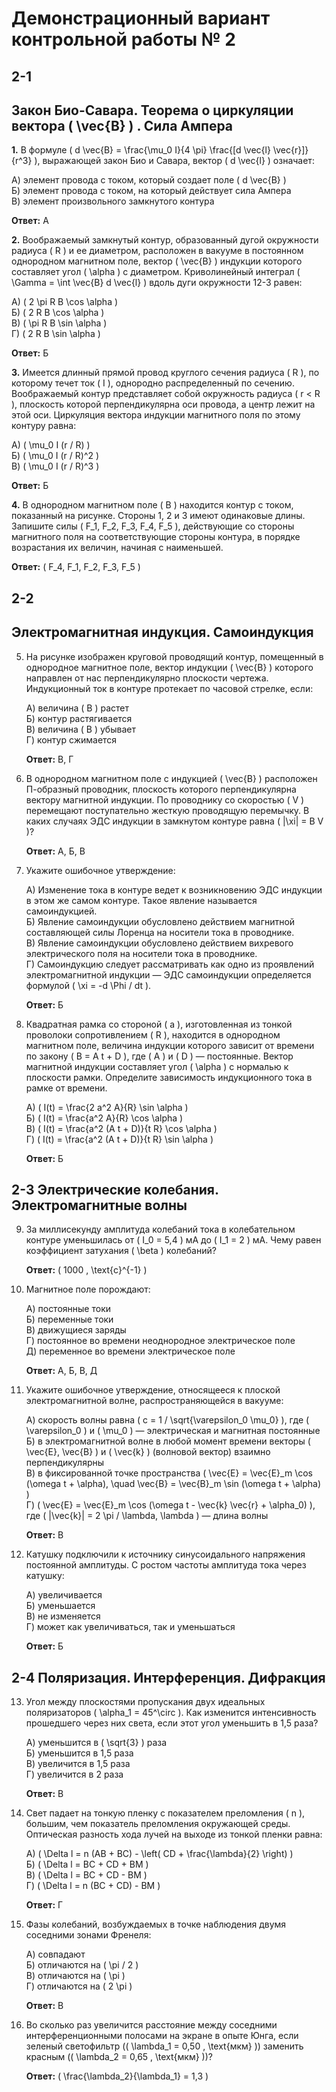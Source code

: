 # Демонстрационный вариант контрольной работы № 2

## 2-1 
## Закон Био-Савара. Теорема о циркуляции вектора \( \vec{B} \) . Сила Ампера

**1.** В формуле \( d \vec{B} = \frac{\mu_0 I}{4 \pi} \frac{[d \vec{l} \vec{r}]}{r^3} \), выражающей закон Био и Савара, вектор \( d \vec{l} \) означает:

   А) элемент провода с током, который создает поле \( d \vec{B} \)  
   Б) элемент провода с током, на который действует сила Ампера  
   В) элемент произвольного замкнутого контура  

   **Ответ:** А

**2.** Воображаемый замкнутый контур, образованный дугой окружности радиуса \( R \) и ее диаметром, расположен в вакууме в постоянном однородном магнитном поле, вектор \( \vec{B} \) индукции которого составляет угол \( \alpha \) с диаметром. Криволинейный интеграл \( \Gamma = \int \vec{B} d \vec{l} \) вдоль дуги окружности 12-3 равен:

   А) \( 2 \pi R B \cos \alpha \)  
   Б) \( 2 R B \cos \alpha \)  
   В) \( \pi R B \sin \alpha \)  
   Г) \( 2 R B \sin \alpha \)  

   **Ответ:** Б

**3.** Имеется длинный прямой провод круглого сечения радиуса \( R \), по которому течет ток \( I \), однородно распределенный по сечению. Воображаемый контур представляет собой окружность радиуса \( r < R \), плоскость которой перпендикулярна оси провода, а центр лежит на этой оси. Циркуляция вектора индукции магнитного поля по этому контуру равна:

   А) \( \mu_0 I (r / R) \)  
   Б) \( \mu_0 I (r / R)^2 \)  
   В) \( \mu_0 I (r / R)^3 \)  

   **Ответ:** Б

**4.** В однородном магнитном поле \( B \) находится контур с током, показанный на рисунке. Стороны 1, 2 и 3 имеют одинаковые длины. Запишите силы \( F_1, F_2, F_3, F_4, F_5 \), действующие со стороны магнитного поля на соответствующие стороны контура, в порядке возрастания их величин, начиная с наименьшей.

   **Ответ:** \( F_4, F_1, F_2, F_3, F_5 \)

## 2-2 
## Электромагнитная индукция. Самоиндукция

5. На рисунке изображен круговой проводящий контур, помещенный в однородное магнитное поле, вектор индукции \( \vec{B} \) которого направлен от нас перпендикулярно плоскости чертежа. Индукционный ток в контуре протекает по часовой стрелке, если:

   А) величина \( B \) растет  
   Б) контур растягивается  
   В) величина \( B \) убывает  
   Г) контур сжимается  

   **Ответ:** В, Г

6. В однородном магнитном поле с индукцией \( \vec{B} \) расположен П-образный проводник, плоскость которого перпендикулярна вектору магнитной индукции. По проводнику со скоростью \( V \) перемещают поступательно жесткую проводящую перемычку. В каких случаях ЭДС индукции в замкнутом контуре равна \( |\xi| = B V \)?

   **Ответ:** А, Б, В

7. Укажите ошибочное утверждение:

   А) Изменение тока в контуре ведет к возникновению ЭДС индукции в этом же самом контуре. Такое явление называется самоиндукцией.  
   Б) Явление самоиндукции обусловлено действием магнитной составляющей силы Лоренца на носители тока в проводнике.  
   В) Явление самоиндукции обусловлено действием вихревого электрического поля на носители тока в проводнике.  
   Г) Самоиндукцию следует рассматривать как одно из проявлений электромагнитной индукции — ЭДС самоиндукции определяется формулой \( \xi = -d \Phi / dt \).  

   **Ответ:** Б

8. Квадратная рамка со стороной \( a \), изготовленная из тонкой проволоки сопротивлением \( R \), находится в однородном магнитном поле, величина индукции которого зависит от времени по закону \( B = A t + D \), где \( A \) и \( D \) — постоянные. Вектор магнитной индукции составляет угол \( \alpha \) с нормалью к плоскости рамки. Определите зависимость индукционного тока в рамке от времени.

   А) \( I(t) = \frac{2 a^2 A}{R} \sin \alpha \)  
   Б) \( I(t) = \frac{a^2 A}{R} \cos \alpha \)  
   В) \( I(t) = \frac{a^2 (A t + D)}{t R} \cos \alpha \)  
   Г) \( I(t) = \frac{a^2 (A t + D)}{t R} \sin \alpha \)  

   **Ответ:** Б

## 2-3 Электрические колебания. Электромагнитные волны

9. За миллисекунду амплитуда колебаний тока в колебательном контуре уменьшилась от \( I_0 = 5,4 \) мА до \( I_1 = 2 \) мА. Чему равен коэффициент затухания \( \beta \) колебаний?

   **Ответ:** \( 1000 \, \text{с}^{-1} \)

10. Магнитное поле порождают:

    А) постоянные токи  
    Б) переменные токи  
    В) движущиеся заряды  
    Г) постоянное во времени неоднородное электрическое поле  
    Д) переменное во времени электрическое поле  

    **Ответ:** А, Б, В, Д

11. Укажите ошибочное утверждение, относящееся к плоской электромагнитной волне, распространяющейся в вакууме:

    А) скорость волны равна \( c = 1 / \sqrt{\varepsilon_0 \mu_0} \), где \( \varepsilon_0 \) и \( \mu_0 \) — электрическая и магнитная постоянные  
    Б) в электромагнитной волне в любой момент времени векторы \( \vec{E}, \vec{B} \) и \( \vec{k} \) (волновой вектор) взаимно перпендикулярны  
    В) в фиксированной точке пространства \( \vec{E} = \vec{E}_m \cos (\omega t + \alpha), \quad \vec{B} = \vec{B}_m \sin (\omega t + \alpha) \)  
    Г) \( \vec{E} = \vec{E}_m \cos (\omega t - \vec{k} \vec{r} + \alpha_0) \), где \( \|\vec{k}\| = 2 \pi / \lambda, \lambda \) — длина волны  

    **Ответ:** В

12. Катушку подключили к источнику синусоидального напряжения постоянной амплитуды. С ростом частоты амплитуда тока через катушку:

    А) увеличивается  
    Б) уменьшается  
    В) не изменяется  
    Г) может как увеличиваться, так и уменьшаться  

    **Ответ:** Б

## 2-4 Поляризация. Интерференция. Дифракция

13. Угол между плоскостями пропускания двух идеальных поляризаторов \( \alpha_1 = 45^\circ \). Как изменится интенсивность прошедшего через них света, если этот угол уменьшить в 1,5 раза?

    А) уменьшится в \( \sqrt{3} \) раза  
    Б) уменьшится в 1,5 раза  
    В) увеличится в 1,5 раза  
    Г) увеличится в 2 раза  

    **Ответ:** В

14. Свет падает на тонкую пленку с показателем преломления \( n \), большим, чем показатель преломления окружающей среды. Оптическая разность хода лучей на выходе из тонкой пленки равна:

    А) \( \Delta l = n (AB + BC) - \left( CD + \frac{\lambda}{2} \right) \)  
    Б) \( \Delta l = BC + CD + BM \)  
    В) \( \Delta l = BC + CD - BM \)  
    Г) \( \Delta l = n (BC + CD) - BM \)  

    **Ответ:** Г

15. Фазы колебаний, возбуждаемых в точке наблюдения двумя соседними зонами Френеля:

    А) совпадают  
    Б) отличаются на \( \pi / 2 \)  
    В) отличаются на \( \pi \)  
    Г) отличаются на \( 2 \pi \)  

    **Ответ:** В

16. Во сколько раз увеличится расстояние между соседними интерференционными полосами на экране в опыте Юнга, если зеленый светофильтр (\( \lambda_1 = 0,50 \, \text{мкм} \)) заменить красным (\( \lambda_2 = 0,65 \, \text{мкм} \))?

    **Ответ:** \( \frac{\lambda_2}{\lambda_1} = 1,3 \)